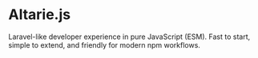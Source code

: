 # Altarie.js

Laravel-like developer experience in pure JavaScript (ESM). Fast to start, simple to extend, and friendly for modern npm workflows.

